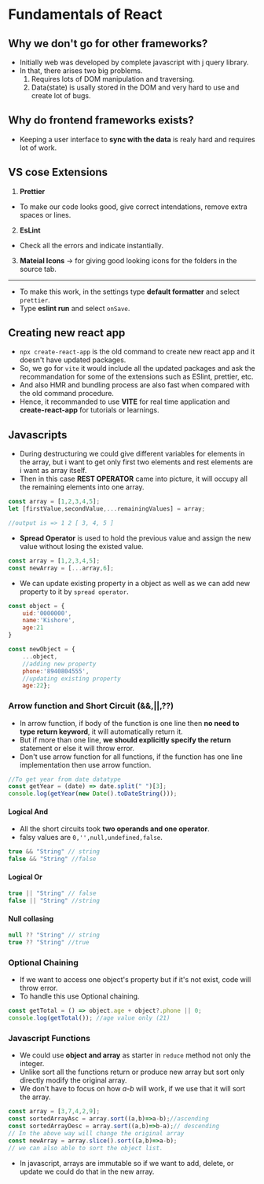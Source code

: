 # Fundamentals of React
## Why we don't go for other frameworks?
* Initially web was developed by complete javascript with j query library.
* In that, there arises two big problems.
    1. Requires lots of DOM manipulation and traversing.
    2. Data(state) is usally stored in the DOM and very hard to use and create lot of bugs.
## Why do frontend frameworks exists?
* Keeping a user interface to **sync with the data** is realy hard and requires lot of work.
## VS cose Extensions
1. **Prettier**
* To make our code looks good, give correct intendations, remove extra spaces or lines.
2. **EsLint**
* Check all the errors and indicate instantially.
3. **Mateial Icons** -> for giving good looking icons for the folders in the source tab.
-----
* To make this work, in the settings type **default formatter** and select `prettier`.
* Type **eslint run** and select `onSave`. 
## Creating new react app
* `npx create-react-app` is the old command to create new react app and it doesn't have updated packages.
* So, we go for `vite` it would include all the updated packages and ask the recommandation for some of the extensions such as ESlint, prettier, etc.
* And also HMR and bundling process are also fast when compared with the old command procedure.
* Hence, it recommanded to use **VITE** for real time application and **create-react-app** for tutorials or learnings.

## Javascripts
* During destructuring we could give different variables for elements in the array, but i want to get only first two elements and rest elements are i want as array itself.
* Then in this case **REST OPERATOR** came into picture, it will occupy all the remaining elements into one array.
```javascript
const array = [1,2,3,4,5];
let [firstValue,secondValue,...remainingValues] = array;

//output is => 1 2 [ 3, 4, 5 ]
```
* **Spread Operator** is used to hold the previous value and assign the new value without losing the existed value.
```javascript
const array = [1,2,3,4,5];
const newArray = [...array,6];
```
* We can update existing property in a object as well as we can add new property to it by `spread operator`.
```javascript
const object = {
    uid:'0000000',
    name:'Kishore',
    age:21
}

const newObject = {
    ...object,
    //adding new property
    phone:'8940804555',
    //updating existing property
    age:22};
```

### Arrow function and Short Circuit (&&,||,??)
* In arrow function, if body of the function is one line then **no need to type return keyword**, it will automatically return it.
* But if more than one line, **we should explicitly specify the return** statement or else it will throw error.
* Don't use arrow function for all functions, if the function has one line implementation then use arrow function.
```javascript
//To get year from date datatype
const getYear = (date) => date.split(" ")[3];
console.log(getYear(new Date().toDateString()));
```
#### Logical And
- All the short circuits took **two operands and one operator**.
- falsy values are `0,'',null,undefined,false`.
```javascript
true && "String" // string
false && "String" //false
```
#### Logical Or
```javascript
true || "String" // false
false || "String" //string
```
#### Null collasing
```javascript
null ?? "String" // string
true ?? "String" //true
```
### Optional Chaining
* If we want to access one object's property but if it's not exist, code will throw error.
* To handle this use Optional chaining.
```javascript
const getTotal = () => object.age + object?.phone || 0;
console.log(getTotal()); //age value only (21)
```

### Javascript Functions
* We could use **object and array** as starter in `reduce` method not only the integer.
* Unlike sort all the functions return or produce new array but sort only directly modify the original array.
* We don't have to focus on how *a-b* will work, if we use that it will sort the array.
```javascript
const array = [3,7,4,2,9];
const sortedArrayAsc = array.sort((a,b)=>a-b);//ascending
const sortedArrayDesc = array.sort((a,b)=>b-a);// descending
// In the above way will change the original array
const newArray = array.slice().sort((a,b)=>a-b);
// we can also able to sort the object list.
```
* In javascript, arrays are immutable so if we want to add, delete, or update we could do that in the new array.